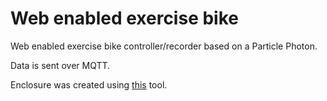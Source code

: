 # Web enabled exercise bike

Web enabled exercise bike controller/recorder based on a Particle Photon.

Data is sent over MQTT.

Enclosure was created using
[this](https://github.com/DanNixon/CAD-Library/tree/master/SCAD/parametric_enclosures/basic_bolt_jointed)
tool.
